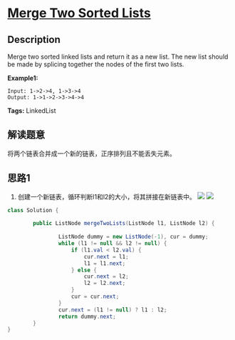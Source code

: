 # [Merge Two Sorted Lists][title]

## Description
Merge two sorted linked lists and return it as a new list. The new list should be made by splicing together the nodes of the first two lists.

**Example1:**
```
Input: 1->2->4, 1->3->4
Output: 1->1->2->3->4->4
```

**Tags:** LinkedList

## 解读题意
将两个链表合并成一个新的链表，正序排列且不能丢失元素。

## 思路1 
1. 创建一个新链表，循环判断l1和l2的大小，将其拼接在新链表中。
![](https://i.imgur.com/hLyZOnC.jpg)
![](https://i.imgur.com/rNkWlYC.jpg)

```java
class Solution { 
    
        public ListNode mergeTwoLists(ListNode l1, ListNode l2) {
        
                ListNode dummy = new ListNode(-1), cur = dummy;
                while (l1 != null && l2 != null) {
                    if (l1.val < l2.val) {
                        cur.next = l1;
                        l1 = l1.next;
                    } else {
                        cur.next = l2;
                        l2 = l2.next;
                    }
                    cur = cur.next;
                }
                cur.next = (l1 != null) ? l1 : l2;
                return dummy.next; 
        }
}
```

[title]: https://leetcode.com/problems/merge-two-sorted-lists/description/
